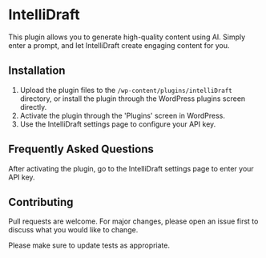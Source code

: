 # IntelliDraft

This plugin allows you to generate high-quality content using AI. Simply enter a prompt, and let IntelliDraft create engaging content for you.

## Installation

1. Upload the plugin files to the `/wp-content/plugins/intelliDraft` directory, or install the plugin through the WordPress plugins screen directly.
2. Activate the plugin through the 'Plugins' screen in WordPress.
3. Use the IntelliDraft settings page to configure your API key.

## Frequently Asked Questions

After activating the plugin, go to the IntelliDraft settings page to enter your API key.

## Contributing

Pull requests are welcome. For major changes, please open an issue first
to discuss what you would like to change.

Please make sure to update tests as appropriate.